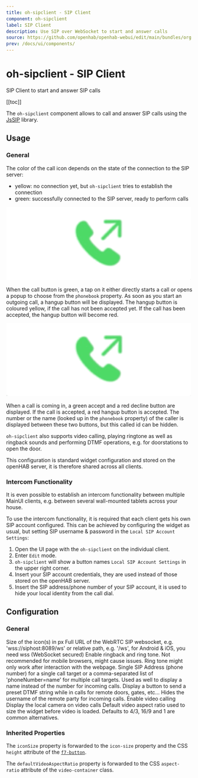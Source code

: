 ```yaml
---
title: oh-sipclient - SIP Client
component: oh-sipclient
label: SIP Client
description: Use SIP over WebSocket to start and answer calls
source: https://github.com/openhab/openhab-webui/edit/main/bundles/org.openhab.ui/doc/components/oh-sipclient.md
prev: /docs/ui/components/
---
```


# oh-sipclient - SIP Client

<!-- Put a screenshot here if relevant:
![](./images/oh-sipclient/header.jpg)
-->

<!-- GENERATED componentDescription -->
SIP Client to start and answer SIP calls
<!-- GENERATED /componentDescription -->

[[toc]]

The `oh-sipclient` component allows to call and answer SIP calls using the [JsSIP](https://jssip.net) library.

## Usage

### General

The color of the call icon depends on the state of the connection to the SIP server:
- yellow: no connection yet, but `oh-sipclient` tries to establish the connection 
- green: successfully connected to the SIP server, ready to perform calls

![](./images/oh-sipclient/outgoing.gif)

When the call button is green, a tap on it either directly starts a call or opens a popup to choose from the `phonebook` property.
As soon as you start an outgoing call, a hangup button will be displayed.
The hangup button is coloured yellow, if the call has not been accepted yet.
If the call has been accepted, the hangup button will become red.

![](./images/oh-sipclient/incoming.gif)

When a call is coming in, a green accept and a red decline button are displayed.
If the call is accepted, a red hangup button is accepted.
The number or the name (looked up in the `phonebook` property) of the caller is displayed between these two buttons, but this called id can be hidden.

`oh-sipclient` also supports video calling, playing ringtone as well as ringback sounds and performing DTMF operations, e.g. for doorstations to open the door.

This configuration is standard widget configuration and stored on the openHAB server, it is therefore shared across all clients.

### Intercom Functionality

It is even possible to establish an intercom functionality between multiple MainUI clients, e.g. between several wall-mounted tablets across your house.

To use the intercom functionality, it is required that each client gets his own SIP account configured.
This can be achieved by configuring the widget as usual, but setting SIP username & password in the `Local SIP Account Settings`:

1. Open the UI page with the `oh-sipclient` on the individual client.
1. Enter `Edit` mode.
1. `oh-sipclient` will show a button names `Local SIP Account Settings` in the upper right corner.
1. Insert your SIP account credentials, they are used instead of those stored on the openHAB server.
1. Insert the SIP address/phone number of your SIP account, it is used to hide your local identity from the call dial.

## Configuration

<!-- DO NOT REMOVE the following comments -->
<!-- GENERATED props -->
### General
<div class="props">
<PropGroup label="General">
<PropBlock type="INTEGER" name="iconSize" label="Icon Size">
  <PropDescription>
    Size of the icon(s) in px
  </PropDescription>
</PropBlock>
<PropBlock type="TEXT" name="websocketUrl" label="Websocket URL" required="true">
  <PropDescription>
    Full URL of the WebRTC SIP websocket, e.g. 'wss://siphost:8089/ws' or relative path, e.g. '/ws', for Android & iOS, you need wss (WebSocket secured)
  </PropDescription>
</PropBlock>
<PropBlock type="TEXT" name="domain" label="SIP Domain" required="true">
</PropBlock>
<PropBlock type="TEXT" name="username" label="SIP Username">
</PropBlock>
<PropBlock type="TEXT" name="password" label="SIP Password">
</PropBlock>
<PropBlock type="BOOLEAN" name="enableTones" label="Enable tones">
  <PropDescription>
    Enable ringback and ring tone. Not recommended for mobile browsers, might cause issues. Ring tone might only work after interaction with the webpage.
  </PropDescription>
</PropBlock>
<PropBlock type="TEXT" name="phonebook" label="Phonebook" required="true">
  <PropDescription>
    Single SIP Address (phone number) for a single call target or a comma-separated list of 'phoneNumber=name' for multiple call targets. Used as well to display a name instead of the number for incoming calls.
  </PropDescription>
</PropBlock>
<PropBlock type="TEXT" name="dtmfString" label="DTMF String">
  <PropDescription>
    Display a button to send a preset DTMF string while in calls for remote doors, gates, etc...
  </PropDescription>
</PropBlock>
<PropBlock type="BOOLEAN" name="hideCallerId" label="Hide caller id">
  <PropDescription>
    Hides the username of the remote party for incoming calls.
  </PropDescription>
</PropBlock>
<PropBlock type="BOOLEAN" name="enableVideo" label="Enable Video">
  <PropDescription>
    Enable video calling
  </PropDescription>
</PropBlock>
<PropBlock type="BOOLEAN" name="enableLocalVideo" label="Enable Local Video View">
  <PropDescription>
    Display the local camera on video calls
  </PropDescription>
</PropBlock>
<PropBlock type="TEXT" name="defaultVideoAspectRatio" label="Default Aspect Ratio">
  <PropDescription>
    Default video aspect ratio used to size the widget before video is loaded. Defaults to 4/3, 16/9 and 1 are common alternatives.
  </PropDescription>
</PropBlock>
<PropBlock type="BOOLEAN" name="enableSIPDebug" label="Enable SIP debugging to the browser console (dev tools)">
</PropBlock>
</PropGroup>
</div>


<!-- GENERATED /props -->

<!-- If applicable describe how properties are forwarded to a underlying component from Framework7, ECharts, etc.: -->
### Inherited Properties

The `iconSize` property is forwarded to the `icon-size` property and the CSS `height` attribute of the [`f7-button`](https://framework7.io/vue/button).

The `defaultVideoAspectRatio` property is forwarded to the CSS `aspect-ratio` attribute of the `video-container` class.

<!-- If applicable describe the slots recognized by the component and what they represent:
### Slots

#### `default`

The contents of the oh-sipclient.

-->

<!-- Add as many examples as desired - put the YAML in a details container when it becomes too long (~150/200+ lines):
## Examples

### Example 1

![](./images/oh-sipclient/example1.jpg)

```yaml
component: oh-sipclient
config:
  prop1: value1
  prop2: value2
```

### Example 2

![](./images/oh-sipclient/example2.jpg)

::: details YAML
```yaml
component: oh-sipclient
config:
  prop1: value1
  prop2: value2
slots
```
:::

-->

<!-- Try to clean up URLs to the forum (https://community.openhab.org/t/<threadID>[/<postID>] should suffice)
## Community Resources

- [Community Post 1](https://community.openhab.org/t/12345)
- [Community Post 2](https://community.openhab.org/t/23456)
-->
